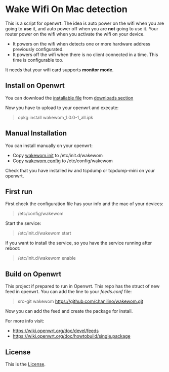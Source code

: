 # Wake Wifi On Mac detection

This is a script for openwrt. The idea is auto power on the wifi when you are going to __use__ it, and auto power off when you are __not__ going to use it. Your router power on the wifi when you activate the wifi on your device.

- It powers on the wifi when detects one or more hardware address previously configurated. 
- It powers off the wifi when there is no client connected in a time. This time is configurable too.

It needs that your wifi card supports __monitor mode__.



## Install on Openwrt

You can  download the [installable file](https://github.com/chanilino/wakewom/releases/download/v1.0.0/wakewom_1.0.0-1_all.ipk)
from [downloads section](https://github.com/chanilino/wakewom/releases/download/)

Now you have to upload to your openwrt and  execute:
> opkg install wakewom_1.0.0-1_all.ipk





## Manual Installation

You can install manually on your openwrt:

- Copy [wakewom.init](https://github.com/chanilino/wakewom/raw/master/net/wakewom/files/wakewom.init) to /etc/init.d/wakewom
- Copy [wakewom.config](https://github.com/chanilino/wakewom/raw/master/net/wakewom/files/wakewom.config) to /etc/config/wakewom

Check that you have installed iw and tcpdump or tcpdump-mini on your openwrt. 


## First run

First check the configuration file has your info and the mac of your devices:

> /etc/config/wakewom

Start the service:

> /etc/init.d/wakewom start

If you want to install the service, so you have the service running after reboot:

> /etc/init.d/wakewom enable

## Build on Openwrt

This project if prepared to run in Openwrt. This repo has the struct of new feed in openwrt. You can add the line to your _feeds.conf_ file:

> src-git wakewom https://github.com/chanilino/wakewom.git

Now you can add the feed and create the package for install.

For more info visit: 
- https://wiki.openwrt.org/doc/devel/feeds
- https://wiki.openwrt.org/doc/howtobuild/single.package


## License

This is the [License](https://raw.githubusercontent.com/chanilino/wakewom/master/LICENSE).



